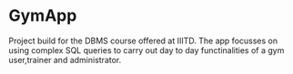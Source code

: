 # GymApp
Project build for the DBMS course offered at IIITD. The app focusses on using complex SQL queries to carry out day to day functinalities of a gym user,trainer and administrator.
